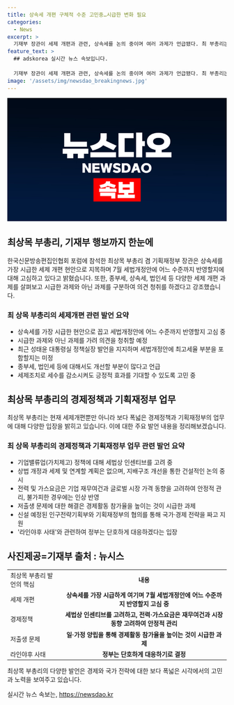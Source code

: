 ```yaml
---
title: 상속세 개편 구체적 수준 고민중…시급한 변화 필요
categories:
  - News
excerpt: >
  기재부 장관이 세제 개편과 관련, 상속세를 논의 중이며 여러 과제가 언급됐다. 최 부총리는 상속세를 시급하게 개편해야 한다고 강조했고, 세법 개정안에 어느 수준까지 담을지에 대한 고민을 밝혔다. 또한, 종부세, 법인세, 감세 등에 대한 언급도 포함되었다. 또한, 인구전략기획부와의 업무 분장 및 라인야후 사태 관련 발언도 포함되어 있습니다.
feature_text: >
  ## adskorea 실시간 뉴스 속보입니다.

  기재부 장관이 세제 개편과 관련, 상속세를 논의 중이며 여러 과제가 언급됐다. 최 부총리는 상속세를 시급하게 개편해야 한다고 강조했고, 세법 개정안에 어느 수준까지 담을지에 대한 고민을 밝혔다. 또한, 종부세, 법인세, 감세 등에 대한 언급도 포함되었다. 또한, 인구전략기획부와의 업무 분장 및 라인야후 사태 관련 발언도 포함되어 있습니다.
image: '/assets/img/newsdao_breakingnews.jpg'
---
```


<p><img src="/assets/img/newsdao_breakingnews.jpg" alt="adskorea 속보" /></p>

<h2 data-ke-size="size26">최상목 부총리, 기재부 행보까지 한눈에</h2>

<p data-ke-size="size16">한국신문방송편집인협회 포럼에 참석한 최상목 부총리 겸 기획재정부 장관은 상속세를 가장 시급한 세제 개편 현안으로 지목하며 7월 세법개정안에 어느 수준까지 반영할지에 대해 고심하고 있다고 밝혔습니다. 또한, 종부세, 상속세, 법인세 등 다양한 세제 개편 과제를 살펴보고 시급한 과제와 아닌 과제를 구분하여 의견 청취를 하겠다고 강조했습니다.</p>

<h3 data-ke-size="size23">최 상목 부총리의 세제개편 관련 발언 요약</h3>

<ul>
    <li>상속세를 가장 시급한 현안으로 꼽고 세법개정안에 어느 수준까지 반영할지 고심 중</li>
    <li>시급한 과제와 아닌 과제를 가려 의견을 청취할 예정</li>
    <li>최근 성태윤 대통령실 정책실장 발언을 지지하며 세법개정안에 최고세율 부분을 포함할지는 미정</li>
    <li>종부세, 법인세 등에 대해서도 개선할 부분이 많다고 언급</li>
    <li>세제조치로 세수를 감소시켜도 긍정적 효과를 기대할 수 있도록 고민 중</li>
</ul>

<h2 data-ke-size="size26">최상목 부총리의 경제정책과 기획재정부 업무</h2>

<p data-ke-size="size16">최상목 부총리는 현재 세제개편뿐만 아니라 보다 폭넓은 경제정책과 기획재정부의 업무에 대해 다양한 입장을 밝히고 있습니다. 이에 대한 주요 발언 내용을 정리해보겠습니다. </p>

<h3 data-ke-size="size23">최 상목 부총리의 경제정책과 기획재정부 업무 관련 발언 요약</h3>

<ul>
    <li>기업밸류업(가치제고) 정책에 대해 세법상 인센티브를 고려 중</li>
    <li>상법 개정과 세제 및 연계할 계획은 없으며, 지배구조 개선을 통한 건설적인 논의 중시</li>
    <li>전력 및 가스요금은 기업 재무여건과 글로벌 시장 가격 동향을 고려하여 안정적 관리, 불가피한 경우에는 인상 반영</li>
    <li>저출생 문제에 대한 해결은 경제활동 참가율을 높이는 것이 시급한 과제</li>
    <li>신설 예정된 인구전략기획부와 기획재정부의 협의를 통해 국가·경제 전략을 짜고 지원</li>
    <li>'라인야후 사태'와 관련하여 정부는 단호하게 대응하겠다는 입장</li>
</ul>

<h2 data-ke-size="size26">사진제공=기재부 출처 : 뉴시스</h2>

<table>
    <tr>
        <td>최상목 부총리 발언의 핵심</td>
        <td style="text-align: center; height: 17px;"><b>내용</b></td>
    </tr>
    <tr>
        <td>세제 개편</td>
        <td style="text-align: center; height: 17px;"><b>상속세를 가장 시급하게 여기며 7월 세법개정안에 어느 수준까지 반영할지 고심 중</b></td>
    </tr>
    <tr>
        <td>경제정책</td>
        <td style="text-align: center; height: 17px;"><b>세법상 인센티브를 고려하고, 전력·가스요금은 재무여건과 시장 동향 고려하여 안정적 관리</b></td>
    </tr>
    <tr>
        <td>저출생 문제</td>
        <td style="text-align: center; height: 17px;"><b>일·가정 양립을 통해 경제활동 참가율을 높이는 것이 시급한 과제</b></td>
    </tr>
    <tr>
        <td>라인야후 사태</td>
        <td style="text-align: center; height: 17px;"><b>정부는 단호하게 대응하기로 결정</b></td>
    </tr>
</table>

<p data-ke-size="size16">최상목 부총리의 다양한 발언은 경제와 국가 전략에 대한 보다 폭넓은 시각에서의 고민과 노력을 보여주고 있습니다.</p>
실시간 뉴스 속보는, <a href="https://newsdao.kr" rel="dofollow">https://newsdao.kr</a>


